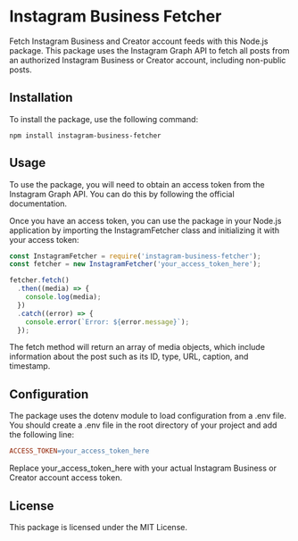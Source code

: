 # Instagram Business Fetcher
Fetch Instagram Business and Creator account feeds with this Node.js package. This package uses the Instagram Graph API to fetch all posts from an authorized Instagram Business or Creator account, including non-public posts.

## Installation
To install the package, use the following command:

```
npm install instagram-business-fetcher
```

## Usage
To use the package, you will need to obtain an access token from the Instagram Graph API. You can do this by following the official documentation.

Once you have an access token, you can use the package in your Node.js application by importing the InstagramFetcher class and initializing it with your access token:

```javascript
const InstagramFetcher = require('instagram-business-fetcher');
const fetcher = new InstagramFetcher('your_access_token_here');

fetcher.fetch()
  .then((media) => {
    console.log(media);
  })
  .catch((error) => {
    console.error(`Error: ${error.message}`);
  });
```

The fetch method will return an array of media objects, which include information about the post such as its ID, type, URL, caption, and timestamp.

## Configuration
The package uses the dotenv module to load configuration from a .env file. You should create a .env file in the root directory of your project and add the following line:

```makefile
ACCESS_TOKEN=your_access_token_here
```

Replace your_access_token_here with your actual Instagram Business or Creator account access token.

## License
This package is licensed under the MIT License.